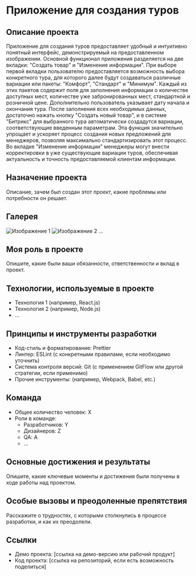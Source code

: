 # Приложение для создания туров 

## Описание проекта
Приложение для создания туров предоставляет удобный и интуитивно понятный интерфейс, демонстрируемый на предоставленном изображении. Основной функционал приложения разделяется на две вкладки: "Создать товар" и "Изменение информации". При выборе первой вкладки пользователю предоставляется возможность выбора конкретного тура, для которого далее будут создаваться различные вариации или пакеты: "Комфорт", "Стандарт" и "Минимум". Каждый из этих пакетов содержит поля для заполнения информации о количестве доступных мест, количестве уже забронированных мест, стандартной и розничной цене. Дополнительно пользователь указывает дату начала и окончания тура. После заполнения всех необходимых данных, достаточно нажать кнопку "Создать новый товар", и в системе "Битрикс" для выбранного тура автоматически создадутся вариации, соответствующие введенным параметрам. Эта функция значительно упрощает и ускоряет процесс создания новых предложений для менеджеров, позволяя максимально стандартизировать этот процесс. Во вкладке "Изменение информации" менеджеры могут внести корректировки в уже существующие вариации туров, обеспечивая актуальность и точность предоставляемой клиентам информации.

## Назначение проекта
Описание, зачем был создан этот проект, какие проблемы или потребности он решает.

## Галерея

![Изображение 1](ссылка_на_изображение1.jpg)
![Изображение 2](ссылка_на_изображение2.jpg)
...

## Моя роль в проекте
Опишите, какие были ваши обязанности, ответственности и вклад в проект.

## Технологии, используемые в проекте
- Технология 1 (например, React.js)
- Технология 2 (например, Node.js)
- ...

## Принципы и инструменты разработки
- Код-стиль и форматирование: Prettier
- Линтер: ESLint (с конкретными правилами, если необходимо уточнить)
- Система контроля версий: Git (с применением GitFlow или другой стратегии, если применимо)
- Прочие инструменты: (например, Webpack, Babel, etc.)

## Команда
- Общее количество человек: X
- Роли в команде:
  - Разработчиков: Y
  - Дизайнеров: Z
  - QA: A
  - ...

## Основные достижения и результаты
Опишите, какие ключевые моменты и достижения были получены в ходе работы над проектом.

## Особые вызовы и преодоленные препятствия
Расскажите о трудностях, с которыми столкнулись в процессе разработки, и как их преодолели.

## Ссылки
- Демо проекта: [ссылка на демо-версию или рабочий продукт]
- Код проекта: [ссылка на репозиторий, если есть возможность поделиться]
